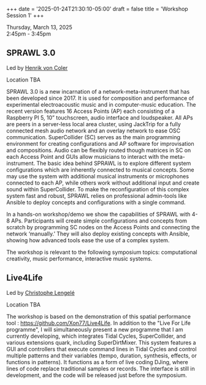 
+++
date = '2025-01-24T21:30:10-05:00'
draft = false
title = 'Workshop Session 1'
+++

Thursday, March 13, 2025  
2:45pm - 3:45pm

## SPRAWL 3.0

Led by [Henrik von Coler](/bios/#henrik-von-coler)  

Location TBA

SPRAWL 3.0 is a new incarnation of a network-meta-instrument that has been developed since 2017. It is used for composition and performance of experimental electroacoustic music and in computer-music education. The recent version features 16 Access Points (AP) each consisting of a Raspberry PI 5, 10” touchscreen, audio interface and loudspeaker. All APs are peers in a server-less local area cluster, using JackTrip for a fully connected mesh audio network and an overlay network to ease OSC communication. SuperCollider (SC) serves as the main programming environment for creating configurations and AP software for improvisation and compositions. Audio can be flexibly routed though matrices in SC on each Access Point and GUIs allow musicians to interact with the meta-instrument. The basic idea behind SPRAWL is to explore different system configurations which are inherently connected to musical concepts. Some may use the system with additional musical instruments or microphones connected to each AP, while others work without additional input and create sound within SuperCollider. To make the reconfiguration of this complex system fast and robust, SPRAWL relies on professional admin-tools like Ansible to deploy concepts and configurations with a single command.

In a hands-on workshop/demo we show the capabilities of SPRAWL with 4-8 APs. Participants will create simple configurations and concepts from scratch by programming SC nodes on the Access Points and connecting the network ‘manually.’ They will also deploy existing concepts with Ansible, showing how advanced tools ease the use of a complex system.

The workshop is relevant to the following symposium topics: computational creativity, music performance, interactive music systems.

## Live4Life

Led by [Christophe Lengelé](/bios/#christophe-lengelé)  

Location TBA

The workshop is based on the demonstration of  this spatial performance tool : https://github.com/Xon77/Live4Life. In addition to the "Live For Life programme", I will simultaneously present a new programme that I am currently developing, which integrates Tidal Cycles, SuperCollider, and various extensions quark, including SuperDirtMixer. This system features a GUI and controllers that execute command lines in Tidal Cycles and control multiple patterns and their variables (tempo, duration, synthesis, effects, or functions in patterns). It functions as a form of live coding DJing, where lines of code replace traditional samples or records. The interface is still in development, and the code will be released just before the symposium.

